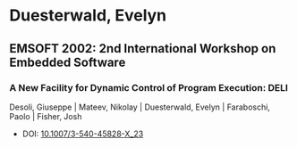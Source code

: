 # Duesterwald, Evelyn

## EMSOFT 2002: 2nd International Workshop on Embedded Software

### A New Facility for Dynamic Control of Program Execution: DELI
Desoli, Giuseppe | Mateev, Nikolay | Duesterwald, Evelyn | Faraboschi, Paolo | Fisher, Josh
* DOI: [10.1007/3-540-45828-X_23](https://doi.org/10.1007/3-540-45828-X_23)

